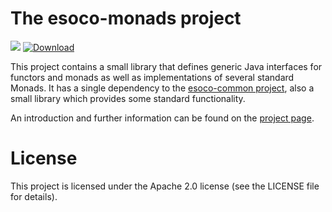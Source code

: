# The esoco-monads project

[![](https://github.com/esoco/esoco-monads/workflows/Java%20CI/badge.svg)](https://github.com/esoco/esoco-monads/actions)
[![Download](https://api.bintray.com/packages/esoco/sdack/esoco-monads/images/download.svg)](https://bintray.com/esoco/sdack/esoco-monads/_latestVersion)

This project contains a small library that defines generic Java interfaces for functors and monads as well as implementations of several standard Monads. It has a single dependency to the [esoco-common project](https://esoco.github.io/esoco-common/), also a small library which provides some standard functionality.

An introduction and further information can be found on the [project page](https://esoco.github.io/esoco-monads/).

# License

This project is licensed under the Apache 2.0 license (see the LICENSE file for details).
